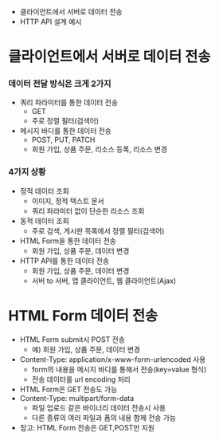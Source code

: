 
- 클라이언트에서 서버로 데이터 전송
- HTTP API 설계 예시

# 클라이언트에서 서버로 데이터 전송

### 데이터 전달 방식은 크게 2가지

- 쿼리 파라미터를 통한 데이터 전송
    - GET
    - 주로 정렬 필터(검색어)
- 메시지 바디를 통한 데이터 전송
    - POST, PUT, PATCH
    - 회원 가입, 상품 주문, 리소스 등록, 리소스 변경

### 4가지 상황

- 정적 데이터 조회
    - 이미지, 정적 텍스트 문서
    - 쿼리 파라미터 없이 단순한 리소스 조회
- 동적 데이터 조회
    - 주로 검색, 게시판 목록에서 정렬 필터(검색어)
- HTML Form을 통한 데이터 전송
    - 회원 가입, 상품 주문, 데이터 변경
- HTTP API를 통한 데이터 전송
    - 회원 가입, 상품 주문, 데이터 변경
    - 서버 to 서버, 앱 클라이언트, 웹 클라이언트(Ajax)
# HTML Form 데이터 전송

- HTML Form submit시 POST 전송
    - 예) 회원 가입, 상품 주문, 데이터 변경
- Content-Type: application/x-www-form-urlencoded 사용
    - form의 내용을 메시지 바디를 통해서 전송(key=value 형식)
    - 전송 데이터를 url encoding 처리
- HTML Form은 GET 전송도 가능
- Content-Type: multipart/form-data
    - 파일 업로드 같은 바이너리 데이터 전송시 사용
    - 다른 종류의 여러 파일과 폼의 내용 함께 전송 가능
- 참고: HTML Form 전송은 GET,POST만 지원
